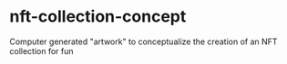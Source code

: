 # nft-collection-concept
Computer generated "artwork" to conceptualize the creation of an NFT collection for fun

